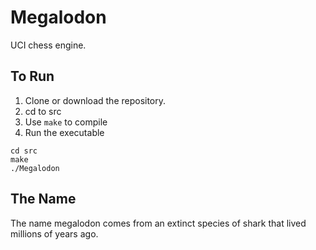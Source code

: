 # Megalodon

UCI chess engine.

## To Run

1. Clone or download the repository.
2. cd to src
3. Use `make` to compile
4. Run the executable

```
cd src
make
./Megalodon
```

## The Name

The name megalodon comes from an extinct species of shark that lived millions of years ago.
